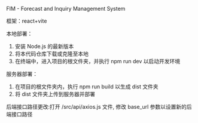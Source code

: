 FIM - Forecast and Inquiry Management System

框架：react+vite

本地部署：
1. 安装 Node.js 的最新版本
2. 将本代码仓库下载或克隆至本地
3. 在终端中，进入项目的根文件夹，并执行 npm run dev 以启动开发环境

服务器部署：
1. 在项目的根文件夹内，执行 npm run build 以生成 dist 文件夹
2. 将 dist 文件夹上传到服务器并部署

后端接口路径更改:打开 /src/api/axios.js 文件, 修改 base_url 参数以设置新的后端接口路径





